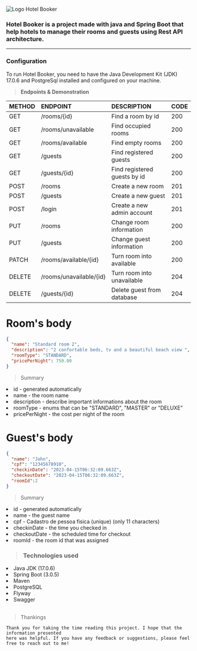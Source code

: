 ![Logo Hotel Booker](https://user-images.githubusercontent.com/115806935/232183425-3f2bde6d-d918-4979-b29c-88f12aad5860.png)
<h3>Hotel Booker is a project made with java and Spring Boot that help hotels to manage their rooms and guests using Rest API architecture.</h3>

---

<h3> Configuration </h3>

To run Hotel Booker, you need to have the Java Development Kit (JDK) 17.0.6 and PostgreSql installed and configured on your machine.



>**Endpoints & Demonstration**
>
| METHOD | ENDPOINT | DESCRIPTION | CODE |
|-----|:---------------|:---------------|:---------------|
|     GET| /rooms/{id}   |       Find a room by id     | 200 |
|     GET| /rooms/unavailable     |        Find occupied rooms       | 200 |
|     GET| /rooms/available    |        Find empty rooms       | 200    |
|     GET| /guests    |        Find registered guests       | 200    |
|     GET| /guests/{id}   |        Find registered guests by id      | 200   |
|     POST| /rooms    |       Create a new room    | 201 |
|     POST| /guests    |       Create a new guest    | 201    |
|     POST| /login    |       Create a new admin account  | 201     |
|     PUT|  /rooms    |       Change room information | 200  |
|     PUT| /guests    |       Change guest information | 200  |
|     PATCH| /rooms/available/{id}    |       Turn room into available  | 200  |
|     DELETE| /rooms/unavailable/{id}    |       Turn room into unavailable  | 204 |
|     DELETE| /guests/{id}   |       Delete guest from database  | 204 |

>

# Room's body
```json
{
  "name": "Standard room 2",
  "description": "2 confortable beds, tv and a beautiful beach view ",
  "roomType": "STANDARD",
  "pricePerNight": 750.00
}
```

> Summary

<li>id - generated automatically

<li>name - the room name 

<li>description - describe important informations about the room 

<li>roomType - enums that can be "STANDARD", "MASTER" or "DELUXE"

<li>pricePerNight - the cost per night of the room

>

# Guest's body
```json
{
  "name": "John",
  "cpf": "12345678910",
  "checkinDate": "2023-04-15T06:32:09.663Z",
  "checkoutDate": "2023-04-15T06:32:09.663Z",
  "roomId":2
}
```

> Summary
<li>id - generated automatically

<li>name - the guest name

<li>cpf - Cadastro de pessoa fisica (unique) (only 11 characters)

<li>checkinDate - the time you checked in

<li>checkoutDate - the scheduled time for checkout

<li>roomId - the room id that was assigned

<h3>

> Technologies used

</h3>

<li> Java JDK (17.0.6)
<li> Spring Boot (3.0.5)
<li> Maven
<li> PostgreSQL
<li> Flyway
<li> Swagger

<br>
<br>

>
> Thankings
>



```
Thank you for taking the time reading this project. I hope that the information presented 
here was helpful. If you have any feedback or suggestions, please feel free to reach out to me!
```
